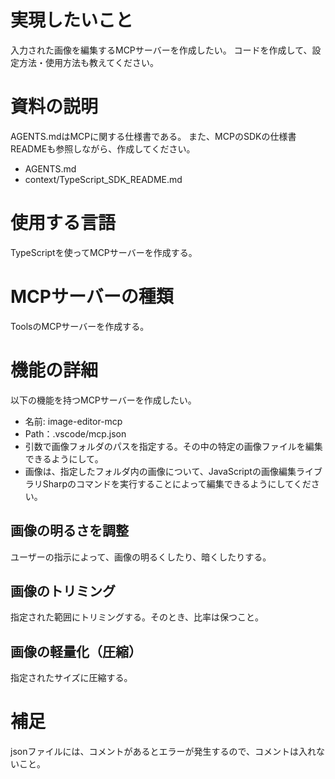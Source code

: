 # 実現したいこと
入力された画像を編集するMCPサーバーを作成したい。
コードを作成して、設定方法・使用方法も教えてください。

# 資料の説明
AGENTS.mdはMCPに関する仕様書である。
また、MCPのSDKの仕様書READMEも参照しながら、作成してください。
- AGENTS.md
- context/TypeScript_SDK_README.md

# 使用する言語
TypeScriptを使ってMCPサーバーを作成する。

# MCPサーバーの種類
ToolsのMCPサーバーを作成する。

# 機能の詳細
以下の機能を持つMCPサーバーを作成したい。

- 名前: image-editor-mcp
- Path：.vscode/mcp.json
- 引数で画像フォルダのパスを指定する。その中の特定の画像ファイルを編集できるようにして。
- 画像は、指定したフォルダ内の画像について、JavaScriptの画像編集ライブラリSharpのコマンドを実行することによって編集できるようにしてください。

## 画像の明るさを調整
ユーザーの指示によって、画像の明るくしたり、暗くしたりする。

## 画像のトリミング
指定された範囲にトリミングする。そのとき、比率は保つこと。

## 画像の軽量化（圧縮）
指定されたサイズに圧縮する。

# 補足
jsonファイルには、コメントがあるとエラーが発生するので、コメントは入れないこと。
